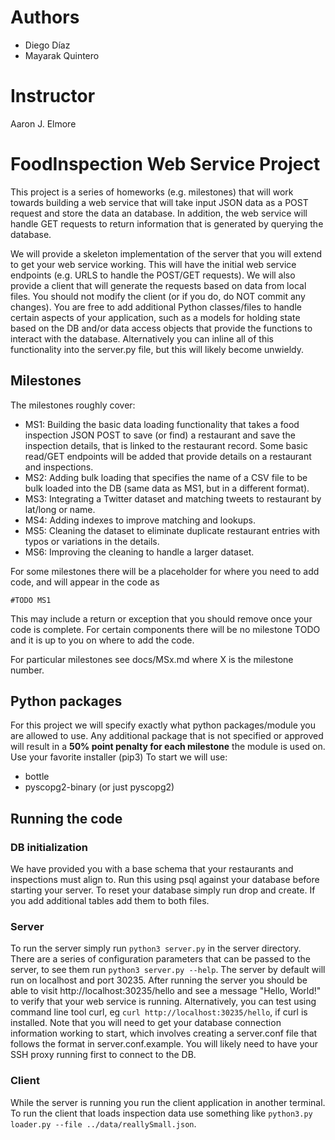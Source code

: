 # Authors 

* Diego Díaz 
* Mayarak Quintero 

# Instructor 

Aaron J. Elmore

# FoodInspection Web Service Project

This project is a series of homeworks (e.g. milestones) that will work towards building a web service that will take input JSON data as a POST request and store the data an database. In addition, the web service will handle GET requests to return information that is generated by querying the database. 

We will provide a skeleton implementation of the server that you will extend to get your web service working. This will have the initial web service endpoints (e.g. URLS to handle the POST/GET requests). We will also provide a client that will generate the requests based on data from local files. You should not modify the client (or if you do, do NOT commit any changes).  You are free to add additional Python classes/files to handle certain aspects of your application, such as a models for holding state based on the DB and/or data access objects that provide the functions to interact with the database. Alternatively you can inline all of this functionality into the server.py file, but this will likely become unwieldy.

## Milestones
The milestones roughly cover:

 - MS1: Building the basic data loading functionality that takes a food inspection JSON POST to save (or find) a restaurant and save the inspection details, that is linked to the restaurant record. Some basic read/GET endpoints will be added that provide details on a restaurant and inspections.
 - MS2: Adding bulk loading that specifies the name of a CSV file to be bulk loaded into the DB (same data as MS1, but in a different format). 
 - MS3: Integrating a Twitter dataset and matching tweets to restaurant by lat/long or name.
 - MS4: Adding indexes to improve matching and lookups.
 - MS5: Cleaning the dataset to eliminate duplicate restaurant entries with typos or variations in the details.
 - MS6: Improving the cleaning to handle a larger dataset.

For some milestones there will be a placeholder for where you need to add code, and will appear in the code as 
```
#TODO MS1
```
This may include a return or exception that you should remove once your code is complete.  For certain components there will be no milestone TODO and it is up to you on where to add the code. 

For particular milestones see docs/MSx.md where X is the milestone number.

## Python packages
For this project we will specify exactly what python packages/module you are allowed to use. Any additional package that is not specified or approved will result in a **50% point penalty for each milestone** the module is used on. Use your favorite installer (pip3)  To start we will use:
 - bottle
 - pyscopg2-binary (or just pyscopg2) 

## Running the code

### DB initialization
We have provided you with a base schema that your restaurants and inspections must align to.  Run this using psql against your database before starting your server. To reset your database simply run drop and create. If you add additional tables add them to both files.


### Server
To run the server simply run `python3 server.py` in the server directory. There are a series of configuration parameters that can be passed to the server, to see them run `python3 server.py --help`. The server by default will run on localhost and port 30235. After running the server you should be able to visit http://localhost:30235/hello and see a message "Hello, World!" to verify that your web service is running.  Alternatively, you can test using command line tool curl, eg `curl http://localhost:30235/hello`, if curl is installed. Note that you will need to get your database connection information working to start, which involves creating a server.conf file that follows the format in server.conf.example. You will likely need to have your SSH proxy running first to connect to the DB.

### Client
While the server is running you run the client application in another terminal. To run the client that loads inspection data use something like `python3.py loader.py --file ../data/reallySmall.json`.  


